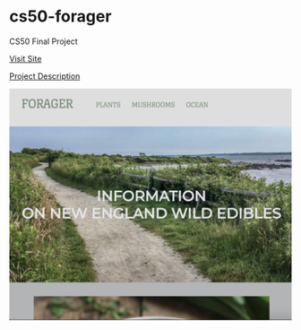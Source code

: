 # cs50-forager
CS50 Final Project


[Visit Site](https://nathanael-han.github.io/cs50-forager/forager/first.html)

[Project Description](https://cs50.harvard.edu/extension/2023/spring/project/)

![Site Snapshot](https://github.com/nathanael-han/cs50-forager/blob/main/forager-snap.png)


